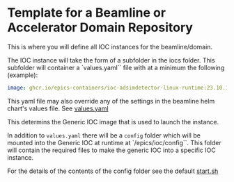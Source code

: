 Template for a Beamline or Accelerator Domain Repository
========================================================

This is where you will define all IOC instances for the beamline/domain.

The IOC instance will take the form of a subfolder in the iocs folder.
This subfolder will container a `values.yaml`` file with at a minimum the
following (example):

```yaml
image: ghcr.io/epics-containers/ioc-adsimdetector-linux-runtime:23.10.1
```

This yaml file may also override any of the settings in the beamline
helm chart's values file. See [values.yaml](beamline/values.yaml)


This determins the Generic IOC image that is used to launch the instance.

In addition  to `values.yaml` there will be a `config` folder which will
be mounted into the Generic IOC at runtime at `/epics/ioc/config``.
This folder will contain the required files to make the generic IOC
into a specific IOC instance.

For the details of the contents of the config folder see the default
[start.sh](./iocs/blxxi-ea-ioc-01/config/start.sh)
